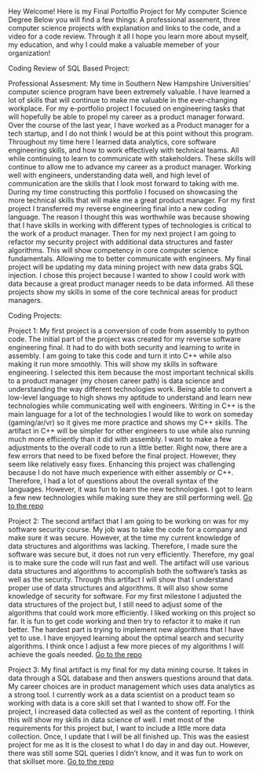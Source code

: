 Hey Welcome! 
Here is my Final Portolfio Project for My computer Science Degree
Below you will find a few things: A professional assement, three computer science projects with explanation and links to the code, and a video for a code review. 
Through it all I hope you learn more about myself, my education, and why I could make a valuable memeber of your organization!

Coding Review of SQL Based Project: 




Professional Assesment: 
My time in Southern New Hampshire Universities’ computer science program have been extremely valuable. I have learned a lot of skills that will continue to make me valuable in the ever-changing workplace. For my e-portfolio project I focused on engineering tasks that will hopefully be able to propel my career as a product manager forward. Over the course of the last year, I have worked as a Product manager for a tech startup, and I do not think I would be at this point without this program. Throughout my time here I learned data analytics, core software engineering skills, and how to work effectively with technical teams. All while continuing to learn to communicate with stakeholders. These skills will continue to allow me to advance my career as a product manager. Working well with engineers, understanding data well, and high level of communication are the skills that I look most forward to taking with me. 
	During my time constructing this portfolio I focused on showcasing the more technical skills that will make me a great product manager. For my first project I transferred my reverse engineering final into a new coding language. The reason I thought this was worthwhile was because showing that I have skills in working with different types of technologies is critical to the work of a product manager. Then for my next project I am going to refactor my security project with additional data structures and faster algorithms. This will show competency in core computer science fundamentals. Allowing me to better communicate with engineers. My final project will be updating my data mining project with new data grabs SQL injection. I chose this project because I wanted to show I could work with data because a great product manager needs to be data informed. All these projects show my skills in some of the core technical areas for product managers.

Coding Projects:

Project 1: My first project is a conversion of code from assembly to python code. The initial part of the project was created for my reverse software engineering final. It had to do with both security and learning to write in assembly. I am going to take this code and turn it into C++ while also making it run more smoothly. This will show my skills in software engineering. I selected this item because the most important technical skills to a product manager (my chosen career path) is data science and understanding the way different technologies work. Being able to convert a low-level language to high shows my aptitude to understand and learn new technologies while communicating well with engineers. Writing in C++ is the main language for a lot of the technologies I would like to work on someday (gaming/ar/vr) so it gives me more practice and shows my C++ skills. The artifact in C++ will be simpler for other engineers to use while also running much more efficiently than it did with assembly. I want to make a few adjustments to the overall code to run a little better. Right now, there are a few errors that need to be fixed before the final project. However, they seem like relatively easy fixes. Enhancing this project was challenging because I do not have much experience with either assembly or C++. Therefore, I had a lot of questions about the overall syntax of the languages. However, it was fun to learn the new technologies. I got to learn a few new technologies while making sure they are still performing well. [Go to the repo](https://github.com/jordanblanch/cs499proj11/tree/main)

Project 2: The second artifact that I am going to be working on was for my software security course. My job was to take the code for a company and make sure it was secure. However, at the time my current knowledge of data structures and algorithms was lacking. Therefore, I made sure the software was secure but, it does not run very efficiently. Therefore, my goal is to make sure the code will run fast and well. The artifact will use various data structures and algorithms to accomplish both the software’s tasks as well as the security. Through this artifact I will show that I understand proper use of data structures and algorithms. It will also show some knowledge of security for software. For my first milestone I adjusted the data structures of the project but, I still need to adjust some of the algorithms that could work more efficiently. I liked working on this project so far. It is fun to get code working and then try to refactor it to make it run better. The hardest part is trying to implement new algorithms that I have yet to use. I have enjoyed learning about the optimal search and security algorithms. I think once I adjust a few more pieces of my algorithms I will achieve the goals needed. [Go to the repo](https://github.com/jordanblanch/cs499proj2)

Project 3: My final artifact is my final for my data mining course. It takes in data through a SQL database and then answers questions around that data. My career choices are in product management which uses data analytics as a strong tool. I currently work as a data scientist on a product team so working with data is a core skill set that I wanted to show off. For the project, I increased data collected as well as the content of reporting. I think this will show my skills in data science of well. I met most of the requirements for this project but, I want to include a little more data collection. Once, I update that I will be all finished up. This was the easiest project for me as It is the closest to what I do day in and day out. However, there was still some SQL queries I didn’t know, and it was fun to work on that skillset more. [Go to the repo](https://github.com/jordanblanch/cs499proj1/tree/main)

